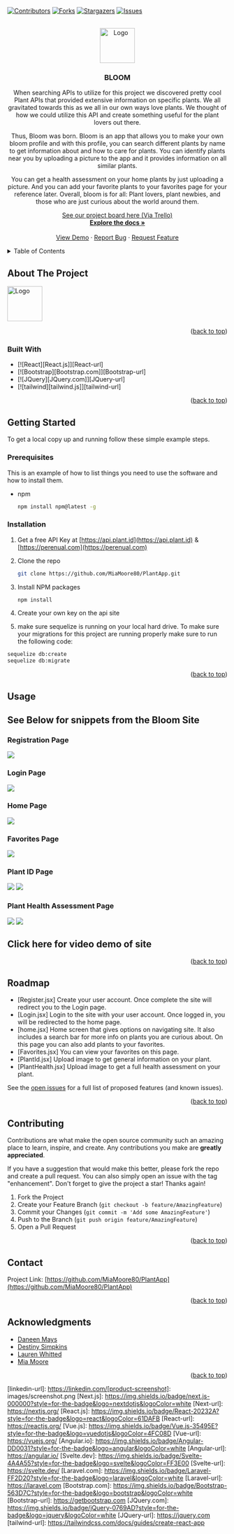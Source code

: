 <!-- Improved compatibility of back to top link: See: https://github.com/othneildrew/Best-README-Template/pull/73 -->
<a name="readme-top"></a>
<!--
*** Thanks for checking out the Best-README-Template. If you have a suggestion
*** that would make this better, please fork the repo and create a pull request
*** or simply open an issue with the tag "enhancement".
*** Don't forget to give the project a star!
*** Thanks again! Now go create something AMAZING! :D
-->



<!-- PROJECT SHIELDS -->
<!--
*** I'm using markdown "reference style" links for readability.
*** Reference links are enclosed in brackets [ ] instead of parentheses ( ).
*** See the bottom of this document for the declaration of the reference variables
*** for contributors-url, forks-url, etc. This is an optional, concise syntax you may use.
*** https://www.markdownguide.org/basic-syntax/#reference-style-links
-->
[![Contributors][contributors-shield]][contributors-url]
[![Forks][forks-shield]][forks-url]
[![Stargazers][stars-shield]][stars-url]
[![Issues][issues-shield]][issues-url]


<!-- PROJECT LOGO -->
<br />
<div align="center">
  <a href="https://github.com/MiaMoore00/PlantApp.git">
    <img src="/src/Logo.png" alt="Logo" width="80" height="80">
  </a>

<h3 align="center">BLOOM</h3>

  <p align="center">
    When searching APIs to utilize for this project we discovered pretty cool Plant APIs that provided extensive information on specific plants. We all gravitated towards this as we all in our own ways love plants. We thought of how we could utilize this API and create something useful for the plant lovers out there. 

Thus, Bloom was born. Bloom is an app that allows you to make your own bloom profile and with this profile, you can search different plants by name to get information about and how to care for plants. You can identify plants near you by uploading a picture to the app and it provides information on all similar plants. 

You can get a health assessment on your home plants by just uploading a picture. And you can add your favorite plants to your favorites page for your reference later. Overall, bloom is for all: Plant lovers, plant newbies, and those who are just curious about the world around them.


   <a href="https://trello.com/invite/b/rT9xgp14/ATTIb80e0e869944dc8653051157138da739D454315E/plantapp"> See our project board here (Via Trello)</a>
    <br />
    <a href="https://github.com/MiaMoore00/PlantApp.git"><strong>Explore the docs »</strong></a>
    <br />
    <br />
    <a href="https://github.com/MiaMoore00/PlantApp.git">View Demo</a>
    ·
    <a href="https://github.com/MiaMoore00/PlantApp.git/issues">Report Bug</a>
    ·
    <a href="https://github.com/MiaMoore00/PlantApp.git/issues">Request Feature</a>
  </p>
</div>




<!-- TABLE OF CONTENTS -->
<details>
  <summary>Table of Contents</summary>
  <ol>
    <li>
      <a href="#about-the-project">About The Project</a>
      <ul>
        <li><a href="#built-with">Built With</a></li>
      </ul>
    </li>
    <li>
      <a href="#getting-started">Getting Started</a>
      <ul>
        <li><a href="#prerequisites">Prerequisites</a></li>
        <li><a href="#installation">Installation</a></li>
      </ul>
    </li>
    <li><a href="#usage">Usage</a></li>
    <li><a href="#roadmap">Roadmap</a></li>
    <li><a href="#contributing">Contributing</a></li>
    <li><a href="#license">License</a></li>
    <li><a href="#contact">Contact</a></li>
    <li><a href="#acknowledgments">Acknowledgments</a></li>
  </ol>
</details>



<!-- ABOUT THE PROJECT -->
## About The Project

<img src="/src/Logo.png" alt="Logo" width="80" height="80">


<p align="right">(<a href="#readme-top">back to top</a>)</p>



### Built With

* [![React][React.js]][React-url]
* [![Bootstrap][Bootstrap.com]][Bootstrap-url]
* [![JQuery][JQuery.com]][JQuery-url]
* [![tailwind][tailwind.js]][tailwind-url]

<p align="right">(<a href="#readme-top">back to top</a>)</p>



<!-- GETTING STARTED -->
## Getting Started

To get a local copy up and running follow these simple example steps.

### Prerequisites

This is an example of how to list things you need to use the software and how to install them.
* npm
  ```sh
  npm install npm@latest -g
  ```

### Installation

1. Get a free API Key at [https://api.plant.id](https://api.plant.id) & [https://perenual.com](https://perenual.com)
2. Clone the repo
   ```sh
   git clone https://github.com/MiaMoore80/PlantApp.git
   ```
3. Install NPM packages
   ```sh
   npm install
   ```
4. Create your own key on the api site

5. make sure sequelize is running on your local hard drive. To make sure your migrations for this project are running properly make sure to run the following code:
 ```sh
 sequelize db:create
 sequelize db:migrate
```
<p align="right">(<a href="#readme-top">back to top</a>)</p>



<!-- USAGE EXAMPLES -->
## Usage

<h2>See Below for snippets from the Bloom Site</h2>

<h3>Registration Page</h3>
<img src="/public/images/registration.jpg"></img>
<br>
<h3>Login Page</h3>
<img src="/public/images/login.jpg"></img>
<br>
<h3>Home Page</h3>
<img src="/public/images/home.jpg"></img>
<br>
<h3>Favorites Page</h3>
<img src="/public/images/favorites.jpg"></img>
<br>
<h3>Plant ID Page</h3>
<img src="/public/images/plantId1.jpg"></img>
<img src="/public/images/plantId2.jpg"></img>
<br>
<h3>Plant Health Assessment Page</h3>
<img src="/public/images/plantHealth1.jpg"></img>
<img src="/public/images/plantHealth2.jpg"></img>

<h2 href="">Click here for video demo of site</h2>

<p align="right">(<a href="#readme-top">back to top</a>)</p>



<!-- ROADMAP -->
## Roadmap
- [Register.jsx] Create your user account. Once complete the site will redirect you to the Login page.
- [Login.jsx] Login to the site with your user account. Once logged in, you will be redirected to the home page.
- [home.jsx] Home screen that gives options on navigating site. It also includes a search bar for more info on plants you are curious about. On this page you can also add plants to your favorites.
- [Favorites.jsx] You can view your favorites on this page.
- [PlantId.jsx] Upload image to get general information on your plant.
- [PlantHealth.jsx] Upload image to get a full health assessment on your plant.


See the [open issues](https://github.com/MiaMoore80/PlantApp/issues) for a full list of proposed features (and known issues).

<p align="right">(<a href="#readme-top">back to top</a>)</p>



<!-- CONTRIBUTING -->
## Contributing

Contributions are what make the open source community such an amazing place to learn, inspire, and create. Any contributions you make are **greatly appreciated**.

If you have a suggestion that would make this better, please fork the repo and create a pull request. You can also simply open an issue with the tag "enhancement".
Don't forget to give the project a star! Thanks again!

1. Fork the Project
2. Create your Feature Branch (`git checkout -b feature/AmazingFeature`)
3. Commit your Changes (`git commit -m 'Add some AmazingFeature'`)
4. Push to the Branch (`git push origin feature/AmazingFeature`)
5. Open a Pull Request

<p align="right">(<a href="#readme-top">back to top</a>)</p>



<!-- CONTACT -->
## Contact


Project Link: [https://github.com/MiaMoore80/PlantApp](https://github.com/MiaMoore80/PlantApp)

<p align="right">(<a href="#readme-top">back to top</a>)</p>



<!-- ACKNOWLEDGMENTS -->
## Acknowledgments

* [Daneen Mays](github.com/DaneenM)
* [Destiny Simpkins](github.com/destiny1210)
* [Lauren Whitted](github.com/LWhitted)
* [Mia Moore](gitthub.com/MiaMoore00)

<p align="right">(<a href="#readme-top">back to top</a>)</p>



<!-- MARKDOWN LINKS & IMAGES -->
<!-- https://www.markdownguide.org/basic-syntax/#reference-style-links -->
[contributors-shield]: https://img.shields.io/github/contributors/MiaMoore80/PlantApp.svg?style=for-the-badge
[contributors-url]: https://github.com/MiaMoore80/PlantApp/graphs/contributors
[forks-shield]: https://img.shields.io/github/forks/MiaMoore80/PlantApp.svg?style=for-the-badge
[forks-url]: https://github.com/MiaMoore80/PlantApp/network/members
[stars-shield]: https://img.shields.io/github/stars/MiaMoore80/PlantApp.svg?style=for-the-badge
[stars-url]: https://github.com/MiaMoore80/PlantApp/stargazers
[issues-shield]: https://img.shields.io/github/issues/MiaMoore80/PlantApp.svg?style=for-the-badge
[issues-url]: https://github.com/MiaMoore80/PlantApp/issues
[license-shield]: https://img.shields.io/github/license/MiaMoore80/PlantApp.svg?style=for-the-badge
[license-url]: https://github.com/MiaMoore80/PlantApp/blob/master/LICENSE.txt
[linkedin-shield]: https://img.shields.io/badge/-LinkedIn-black.svg?style=for-the-badge&logo=linkedin&colorB=555
[linkedin-url]: https://linkedin.com/[product-screenshot]: images/screenshot.png
[Next.js]: https://img.shields.io/badge/next.js-000000?style=for-the-badge&logo=nextdotjs&logoColor=white
[Next-url]: https://nextjs.org/
[React.js]: https://img.shields.io/badge/React-20232A?style=for-the-badge&logo=react&logoColor=61DAFB
[React-url]: https://reactjs.org/
[Vue.js]: https://img.shields.io/badge/Vue.js-35495E?style=for-the-badge&logo=vuedotjs&logoColor=4FC08D
[Vue-url]: https://vuejs.org/
[Angular.io]: https://img.shields.io/badge/Angular-DD0031?style=for-the-badge&logo=angular&logoColor=white
[Angular-url]: https://angular.io/
[Svelte.dev]: https://img.shields.io/badge/Svelte-4A4A55?style=for-the-badge&logo=svelte&logoColor=FF3E00
[Svelte-url]: https://svelte.dev/
[Laravel.com]: https://img.shields.io/badge/Laravel-FF2D20?style=for-the-badge&logo=laravel&logoColor=white
[Laravel-url]: https://laravel.com
[Bootstrap.com]: https://img.shields.io/badge/Bootstrap-563D7C?style=for-the-badge&logo=bootstrap&logoColor=white
[Bootstrap-url]: https://getbootstrap.com
[JQuery.com]: https://img.shields.io/badge/jQuery-0769AD?style=for-the-badge&logo=jquery&logoColor=white
[JQuery-url]: https://jquery.com 
[tailwind-url]: https://tailwindcss.com/docs/guides/create-react-app